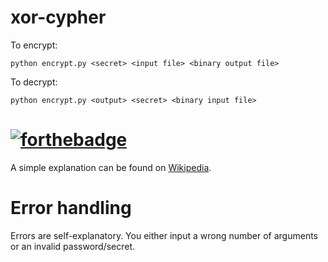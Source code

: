 # xor-cypher
To encrypt:
```
python encrypt.py <secret> <input file> <binary output file>
```

To decrypt:
```
python encrypt.py <output> <secret> <binary input file>
```

# [![forthebadge](https://forthebadge.com/images/badges/it-works-why.svg)](https://forthebadge.com)

A simple explanation can be found on [Wikipedia](https://en.wikipedia.org/wiki/XOR_cipher).

# Error handling
Errors are self-explanatory. You either input a wrong number of arguments or an invalid password/secret.